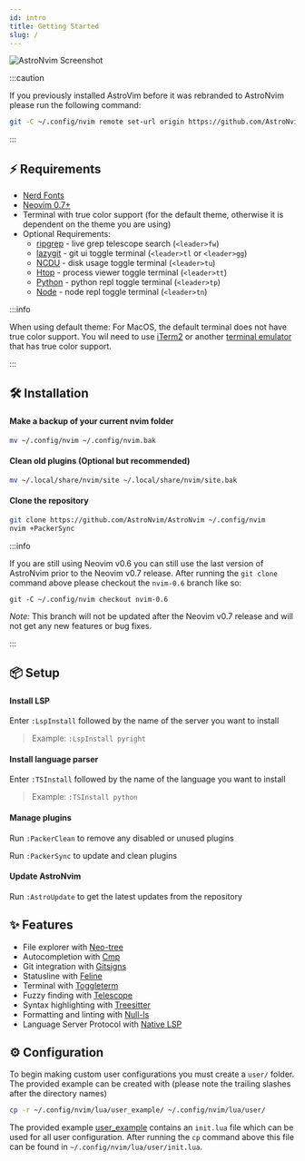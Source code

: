 ```yaml
---
id: intro
title: Getting Started
slug: /
---
```


![AstroNvim Screenshot](/img/overview.png)

:::caution

If you previously installed AstroVim before it was rebranded to AstroNvim please run the following command:

```sh
git -C ~/.config/nvim remote set-url origin https://github.com/AstroNvim/AstroNvim.git
```

:::

## ⚡ Requirements

- [Nerd Fonts](https://www.nerdfonts.com/font-downloads)
- [Neovim 0.7+](https://github.com/neovim/neovim/releases/tag/v0.7.0)
- Terminal with true color support (for the default theme, otherwise it is dependent on the theme you are using)
- Optional Requirements:
  - [ripgrep](https://github.com/BurntSushi/ripgrep) - live grep telescope search (`<leader>fw`)
  - [lazygit](https://github.com/jesseduffield/lazygit) - git ui toggle terminal (`<leader>tl` or `<leader>gg`)
  - [NCDU](https://dev.yorhel.nl/ncdu) - disk usage toggle terminal (`<leader>tu`)
  - [Htop](https://htop.dev/) - process viewer toggle terminal (`<leader>tt`)
  - [Python](https://www.python.org/) - python repl toggle terminal (`<leader>tp`)
  - [Node](https://nodejs.org/en/) - node repl toggle terminal (`<leader>tn`)

:::info

When using default theme: For MacOS, the default terminal does not have true color support. You wil need to use [iTerm2](https://iterm2.com/) or another [terminal emulator](https://gist.github.com/XVilka/8346728#terminal-emulators) that has true color support.

:::

## 🛠️ Installation

#### Make a backup of your current nvim folder

```sh
mv ~/.config/nvim ~/.config/nvim.bak
```

#### Clean old plugins (Optional but recommended)

```sh
mv ~/.local/share/nvim/site ~/.local/share/nvim/site.bak
```

#### Clone the repository

```sh
git clone https://github.com/AstroNvim/AstroNvim ~/.config/nvim
nvim +PackerSync
```

:::info

If you are still using Neovim v0.6 you can still use the last version of AstroNvim prior to the Neovim v0.7 release. After running the `git clone` command above please checkout the `nvim-0.6` branch like so:

```
git -C ~/.config/nvim checkout nvim-0.6
```

_Note:_ This branch will not be updated after the Neovim v0.7 release and will not get any new features or bug fixes.

:::

## 📦 Setup

#### Install LSP

Enter `:LspInstall` followed by the name of the server you want to install

> Example: `:LspInstall pyright`

#### Install language parser

Enter `:TSInstall` followed by the name of the language you want to install

> Example: `:TSInstall python`

#### Manage plugins

Run `:PackerClean` to remove any disabled or unused plugins

Run `:PackerSync` to update and clean plugins

#### Update AstroNvim

Run `:AstroUpdate` to get the latest updates from the repository

## ✨ Features

- File explorer with [Neo-tree](https://github.com/nvim-neo-tree/neo-tree.nvim)
- Autocompletion with [Cmp](https://github.com/hrsh7th/nvim-cmp)
- Git integration with [Gitsigns](https://github.com/lewis6991/gitsigns.nvim)
- Statusline with [Feline](https://github.com/feline-nvim/feline.nvim)
- Terminal with [Toggleterm](https://github.com/akinsho/toggleterm.nvim)
- Fuzzy finding with [Telescope](https://github.com/nvim-telescope/telescope.nvim)
- Syntax highlighting with [Treesitter](https://github.com/nvim-treesitter/nvim-treesitter)
- Formatting and linting with [Null-ls](https://github.com/jose-elias-alvarez/null-ls.nvim)
- Language Server Protocol with [Native LSP](https://github.com/neovim/nvim-lspconfig)

## ⚙️ Configuration

To begin making custom user configurations you must create a `user/` folder. The provided example can be created with (please note the trailing slashes after the directory names)

```sh
cp -r ~/.config/nvim/lua/user_example/ ~/.config/nvim/lua/user/
```

The provided example
[user_example](https://github.com/AstroNvim/AstroNvim/blob/main/lua/user_example)
contains an `init.lua` file which can be used for all user configuration. After
running the `cp` command above this file can be found in
`~/.config/nvim/lua/user/init.lua`.
